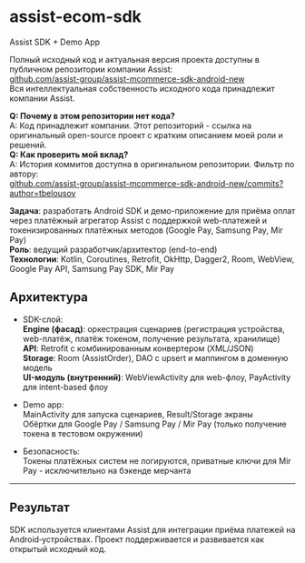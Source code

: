 # assist-ecom-sdk

Assist SDK + Demo App

Полный исходный код и актуальная версия проекта доступны в публичном репозитории компании Assist:  
[github.com/assist-group/assist-mcommerce-sdk-android-new](https://github.com/assist-group/assist-mcommerce-sdk-android-new)  
Вся интеллектуальная собственность исходного кода принадлежит компании Assist.

**Q: Почему в этом репозитории нет кода?**  
A: Код принадлежит компании. Этот репозиторий - ссылка на оригинальный open-source проект с кратким описанием моей роли и решений.  
**Q: Как проверить мой вклад?**  
A: История коммитов доступна в оригинальном репозитории. Фильтр по автору:  
[github.com/assist-group/assist-mcommerce-sdk-android-new/commits?author=tbelousov](https://github.com/assist-group/assist-mcommerce-sdk-android-new/commits?author=tbelousov)

**Задача**: разработать Android SDK и демо-приложение для приёма оплат через платёжный агрегатор Assist с поддержкой web-платежей и токенизированных платёжных методов (Google Pay, Samsung Pay, Mir Pay)  
**Роль**: ведущий разработчик/архитектор (end-to-end)  
**Технологии**: Kotlin, Coroutines, Retrofit, OkHttp, Dagger2, Room, WebView, Google Pay API, Samsung Pay SDK, Mir Pay

## Архитектура

- SDK-слой:  
**Engine (фасад)**: оркестрация сценариев (регистрация устройства, web-платёж, платёж токеном, получение результата, хранилище)  
**API**: Retrofit с комбинированным конвертером (XML/JSON)  
**Storage**: Room (AssistOrder), DAO с upsert и маппингом в доменную модель  
**UI-модуль (внутренний)**: WebViewActivity для web-флоу, PayActivity для intent-based флоу

- Demo app:  
MainActivity для запуска сценариев, Result/Storage экраны  
Обёртки для Google Pay / Samsung Pay / Mir Pay (только получение токена в тестовом окружении)

- Безопасность:  
Токены платёжных систем не логируются, приватные ключи для Mir Pay - исключительно на бэкенде мерчанта

---

## Результат

SDK используется клиентами Assist для интеграции приёма платежей на Android‑устройствах. Проект поддерживается и развивается как открытый исходный код.
